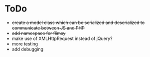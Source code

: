 # ToDo

* ~~create a model class which can be serialized and deserialized to communicate between JS and PHP~~
* ~~add namespace for flimsy~~
* make use of XMLHttpRequest instead of jQuery?
* more testing
* add debugging

